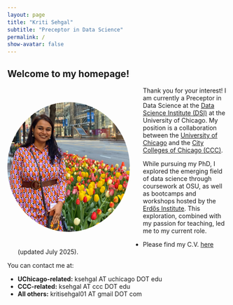 ```yaml
---
layout: page
title: "Kriti Sehgal"
subtitle: "Preceptor in Data Science"
permalink: /
show-avatar: false
---
```

## Welcome to my homepage!

<img style="float: left; width: 280px; border-radius: 50%; margin-right: 30px; margin-bottom: 35px; margin-top: 35px" src="/assets/img/Kriti.JPG" alt="Picture of Kriti Sehgal">


Thank you for your interest! I am currently a Preceptor in Data Science at the [Data Science Institute (DSI)](https://datascience.uchicago.edu/) at the University of Chicago. My position is a collaboration between the [University of Chicago](https://www.uchicago.edu/en) and the [City Colleges of Chicago (CCC)](https://www.ccc.edu/).

While pursuing my PhD, I explored the emerging field of data science through coursework at OSU, as well as bootcamps and workshops hosted by the [Erdős Institute](https://www.erdosinstitute.org/). This exploration, combined with my passion for teaching, led me to my current role.

- Please find my C.V. <a href="/assets/files/CV_July_2025.pdf" target="_blank">here </a>(updated July 2025).

You can contact me at:

- **UChicago-related:** ksehgal AT uchicago DOT edu  
- **CCC-related:** ksehgal AT ccc DOT edu  
- **All others:** kritisehgal01 AT gmail DOT com  

